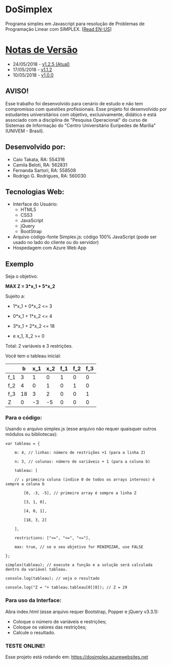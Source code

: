 # DoSimplex
Programa simples em Javascript para resolução de Problemas de Programação Linear com SIMPLEX. [[Read EN-US](https://github.com/RodrigoRodriguesX10/DoSimplex/blob/master/README.md)]

# [Notas de Versão](https://github.com/RodrigoRodriguesX10/DoSimplex/releases)
- 24/05/2018 - [v1.2.5 (Atual)](https://github.com/RodrigoRodriguesX10/DoSimplex/releases/tag/v1.2.5)
- 17/05/2018 - [v1.1.2](https://github.com/RodrigoRodriguesX10/DoSimplex/releases/tag/v1.1.2)
- 10/05/2018 - [v1.0.0](https://github.com/RodrigoRodriguesX10/DoSimplex/releases/tag/v1.0.0)

## AVISO!
Esse trabalho foi desenvolvido para cenário de estudo e não tem compromisso com questões profissionais.
Esse projeto foi desenvolvido por estudantes universitários com objetivo, exclusivamente, didático e está associado com a disciplina de "Pesquisa Operacional" do curso de Sistemas de Informação do "Centro Universitário Eurípedes de Marília" (UNIVEM - Brasil).

## Desenvolvido por:
- Caio Takata, RA: 554316 
- Camila Beloti, RA: 562831
- Fernanda Sartori, RA: 558508
- Rodrigo G. Rodrigues, RA: 560030

## Tecnologias Web:
- Interface do Usuário:
    - HTML5
    - CSS3
    - JavaScript
    - jQuery
    - BootStrap
- Arquivo código-fonte Simplex.js: código 100% JavaScript (pode ser usado no lado do cliente ou do servidor)
- Hospedagem com Azure Web App

## Exemplo
Seja o objetivo:

**MAX Z = 3\*x_1 + 5\*x_2**

Sujeito a:

  - 1\*x_1 + 0\*x_2 <= 3
  - 0\*x_1 + 1\*x_2 <= 4
  - 3\*x_1 + 2\*x_2 <= 18

  - e x_1, X_2 >= 0

Total: 2 variáveis e 3 restrições.

Você tem o tableau inicial:

|  | b | x_1 | x_2 | f_1 | f_2 | f_3 |
| ------ | ------ | ------ | ------ | ------ | ------ | ------ |
|f_1| 3 | 1 | 0 | 1 | 0 | 0 |
|f_2| 4 | 0 | 1 | 0 | 1 | 0 |
|f_3| 18 | 3 | 2 | 0 | 0 | 1 |
| Z | 0 | -3 | -5 | 0 | 0 | 0 |

### Para o código:
Usando o arquivo simplex.js (esse arquivo não requer quaisquer outros módulos ou bibliotecas):

    var tableau = {

        m: 4, // linhas: número de restrições +1 (para a linha Z)

        n: 3, // colunas: número de variáveis + 1 (para a coluna b)

        tableau: [

        // ↓ primeira coluna (indíce 0 de todos os arrays internos) é sempre a coluna b

            [0, -3, -5], // primeiro array é sempre a linha Z

            [3, 1, 0],

            [4, 0, 1],

            [18, 3, 2]

        ],

        restrictions: ["<=", "<=", "<="],
    
        max: true, // se o seu objetivo for MINIMIZAR, use FALSE
    
    };

    simplex(tableau); // execute a função e a solução será calculada dentro da variável tableau.

    console.log(tableau); // veja o resultado

    console.log("Z = "+ tableau.tableau[0][0]); // Z = 29
  
### Para uso da Interface:
Abra index.html (esse arquivo requer Bootstrap, Popper e jQuery v3.3.1):
- Coloque o número de variáveis e restrições;
- Coloque os valores das restrições;
- Calcule o resultado.

### TESTE ONLINE!
Esse projeto está rodando em: https://dosimplex.azurewebsites.net
